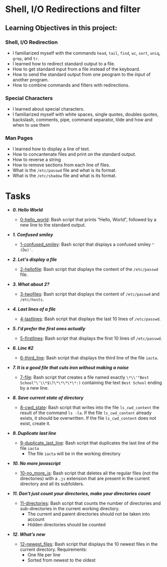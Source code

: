 # Shell, I/O Redirections and filter

## Learning Objectives in this project: 

### Shell, I/O Redirection
- I familiarized myself with the commands `head`, `tail`, `find`, `wc`, `sort`, `uniq`, `grep`, and `tr`.
- I learned how to redirect standard output to a file.
- How to get standard input from a file instead of the keyboard.
- How to send the standard output from one peogram to the input of another program.
- How to combine commands and filters with redirections.

### Special Characters
- I learned about special characters.
- I familiarized myself with white spaces, single quotes, doubles quotes, backslash, comments, pipe, command separator, tilde and how and when to use them

### Man Pages
- I learned how to display a line of text.
- How to concantenate files and print on the standard output.
- How to reverse a string
- How to remove sections from each line of files.
- What is the `/etc/passwd` file and what is its format.
- What is the `/etc/shadow` file and what is its format.

# Tasks
- **_0. Hello World_**
	- [0-hello_world](./0-hello_world): Bash script that prints “Hello, World”, followed by a new line to the standard output.

- **_1. Confused smiley_**
	- [1-confused_smiley](./1-confused_smiley): Bash script that displays a confused smiley `"(Ôo)'`.

- **_2. Let's display a file_**
	- [2-hellofile](./2-hellofile): Bash script that displays the content of the `/etc/passwd` file.

- **_3. What about 2?_**
	- [3-twofiles](./3-twofiles): Bash script that displays the content of `/etc/passwd` and `/etc/hosts`.

- **_4. Last lines of a file_**
	- [4-lastlines](./4-lastlines): Bash script that displays the last 10 lines of `/etc/passwd`.

- **_5. I'd prefer the first ones actually_**
	- [5-firstlines](./5-firstlines): Bash script that displays the first 10 lines of `/etc/passwd`.

- **_6. Line #2_**
	- [6-third_line](./6-third_line): Bash script that displays the third line of the file `iacta`.

- **_7. It is a good file that cuts iron without making a noise_**
	- [7-file](./7-file): Bash script that creates a file named exactly `\*\\'"Best School"\'\\*$\?\*\*\*\*\*:)` containing the text `Best School` ending by a new line.

- **_8. Save current state of directory_**
	- [8-cwd_state](./8-cwd_state): Bash script that writes into the file `ls_cwd_content` the result of the command `ls -la`. If the file `ls_cwd_content` already exists, it should be overwritten. If the file `ls_cwd_content` does not exist, create it.

- **_9. Duplicate last line_**
	- [9-duplicate_last_line](./9-duplicate_last_line): Bash script that duplicates the last line of the file `iacta`
		- The file `iacta` will be in the working directory

- **_10. No more javascript_**
	- [10-no_more_js](./10-no_more_js): Bash script that deletes all the regular files (not the directories) with a `.js` extension that are present in the current directory and all its subfolders.

- **_11. Don't just count your directories, make your directories count_**
	- [11-directories](./11-directories): Bash script that counts the number of directories and sub-directories in the current working directory.
		- The current and parent directories should not be taken into account
		- Hidden directories should be counted

- **_12. What’s new_**
	- [12-newest_files](./12-newest_files): Bash script that displays the 10 newest files in the current directory.
	Requirements:
		- One file per line
		- Sorted from newest to the oldest
